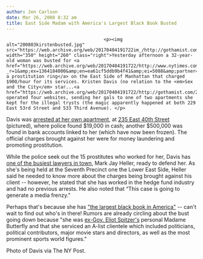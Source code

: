 ```yaml
---
author: Jen Carlson
date: Mar 26, 2008 8:32 am
title: East Side Madam with America's Largest Black Book Busted
---
```


	
										<p><img alt="200803kirstenbusted.jpg" src="https://web.archive.org/web/20170404191722im_/http://gothamist.com/attachments/arts_jen/200803kirstenbusted.jpg" width="350" height="260" class="right">Yesterday afternoon a 32-year-old woman was busted for <a href="https://web.archive.org/web/20170404191722/http://www.nytimes.com/2008/03/26/nyregion/26bust.html?_r=1&amp;ex=1364184000&amp;en=ea61cf5ddb9b4f41&amp;ei=5088&amp;partner=rssnyt&amp;emc=rss&amp;oref=slogin">running a prostitution ring</a> on the East Side of Manhattan that charged $900/hour for its services. Kristen Davis (no relation to the <em>Sex and the City</em> star...<a href="https://web.archive.org/web/20170404191722/http://gothamist.com/2008/03/18/kristin_davis_d.php">probably</a>) operated four websites, sending her gals to one of two apartments she kept for the illegal trysts (the magic apparently happened at both 229 East 53rd Street and 533 Third Avenue). </p>

<p>Davis was <a href="https://web.archive.org/web/20170404191722/http://abclocal.go.com/wabc/story?section=news/local&amp;id=6042187">arrested at her own apartment</a>, at <a href="https://web.archive.org/web/20170404191722/http://thevanderbilt.cityrealty.com/">235 East 40th Street</a> (pictured), where police found $19,000 in cash; another $500,000 was found in bank accounts linked to her (which have now been frozen). The official charges brought against her were for money laundering and promoting prostitution.</p>

<p>While the police seek out the 15 prostitutes who worked for her, Davis has <a href="https://web.archive.org/web/20170404191722/http://gothamist.com/2008/03/04/yesterday_we_no.php">one of the busiest lawyers in town</a>, Mark Jay Heller, ready to defend her. As she&apos;s being held at the Seventh Precinct one the Lower East Side, Heller said he needed to know more about the charges being brought against his client -- however, he stated that she has worked in the hedge fund industry and had no previous arrests. He also noted that &#x201C;This case is going to generate a media frenzy.&quot; </p>

<p>Perhaps that&apos;s because she has <a href="https://web.archive.org/web/20170404191722/http://www.nypost.com/seven/03262008/news/regionalnews/busty_e__side_madam_busted_in_900_hr__ri_103560.htm">&quot;the largest black book in America&quot;</a> -- can&apos;t wait to find out who&apos;s in there! Rumors are already circling about the bust going down because &quot;she was <a href="https://web.archive.org/web/20170404191722/http://gothamist.com/tags/Spitzer">ex-Gov. Eliot Spitzer&apos;s</a> personal Madame Butterfly and that she serviced an A-list clientele which included politicians, political contributors, major movie stars and directors, as well as the most prominent sports world figures.&quot; </p>

<p><span class="photo_caption">Photo of Davis via The NY Post.</span></p>					
										
									
				
